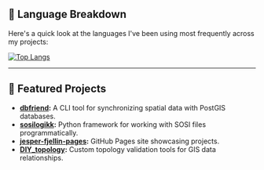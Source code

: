 ## 🎨 Language Breakdown

Here's a quick look at the languages I've been using most frequently across my projects:

[![Top Langs](https://github-readme-stats-git-masterrstaa-rickstaa.vercel.app/api/top-langs/?username=jesperfjellin&layout=compact&theme=radical)](https://github.com/anuraghazra/github-readme-stats)

---

## 📌 Featured Projects

- **[dbfriend](https://github.com/jesperfjellin/dbfriend):** A CLI tool for synchronizing spatial data with PostGIS databases.
- **[sosilogikk](https://github.com/jesperfjellin/sosilogikk):** Python framework for working with SOSI files programmatically.
- **[jesper-fjellin-pages](https://github.com/jesperfjellin/jesper-fjellin-pages):** GitHub Pages site showcasing projects.
- **[DIY_topology](https://github.com/jesperfjellin/DIY_topology):** Custom topology validation tools for GIS data relationships.
